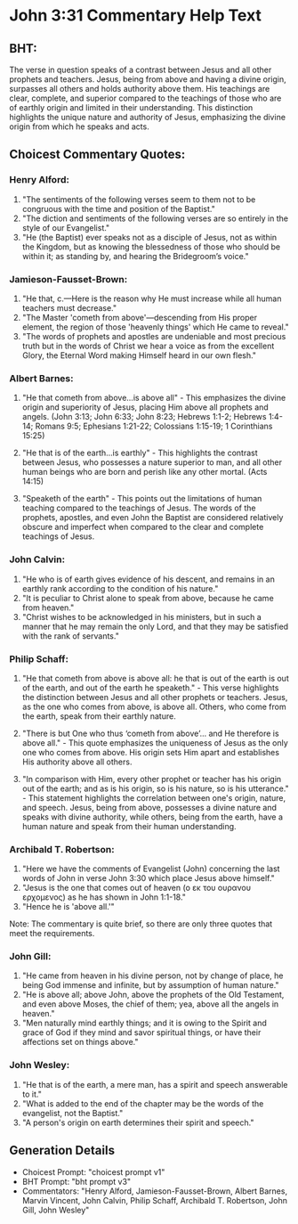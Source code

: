# John 3:31 Commentary Help Text

## BHT:
The verse in question speaks of a contrast between Jesus and all other prophets and teachers. Jesus, being from above and having a divine origin, surpasses all others and holds authority above them. His teachings are clear, complete, and superior compared to the teachings of those who are of earthly origin and limited in their understanding. This distinction highlights the unique nature and authority of Jesus, emphasizing the divine origin from which he speaks and acts.

## Choicest Commentary Quotes:
### Henry Alford:
1. "The sentiments of the following verses seem to them not to be congruous with the time and position of the Baptist."
2. "The diction and sentiments of the following verses are so entirely in the style of our Evangelist."
3. "He (the Baptist) ever speaks not as a disciple of Jesus, not as within the Kingdom, but as knowing the blessedness of those who should be within it; as standing by, and hearing the Bridegroom’s voice."

### Jamieson-Fausset-Brown:
1. "He that, c.—Here is the reason why He must increase while all human teachers must decrease."
2. "The Master 'cometh from above'—descending from His proper element, the region of those 'heavenly things' which He came to reveal."
3. "The words of prophets and apostles are undeniable and most precious truth but in the words of Christ we hear a voice as from the excellent Glory, the Eternal Word making Himself heard in our own flesh."

### Albert Barnes:
1. "He that cometh from above...is above all" - This emphasizes the divine origin and superiority of Jesus, placing Him above all prophets and angels. (John 3:13; John 6:33; John 8:23; Hebrews 1:1-2; Hebrews 1:4-14; Romans 9:5; Ephesians 1:21-22; Colossians 1:15-19; 1 Corinthians 15:25)

2. "He that is of the earth...is earthly" - This highlights the contrast between Jesus, who possesses a nature superior to man, and all other human beings who are born and perish like any other mortal. (Acts 14:15)

3. "Speaketh of the earth" - This points out the limitations of human teaching compared to the teachings of Jesus. The words of the prophets, apostles, and even John the Baptist are considered relatively obscure and imperfect when compared to the clear and complete teachings of Jesus.

### John Calvin:
1. "He who is of earth gives evidence of his descent, and remains in an earthly rank according to the condition of his nature."
2. "It is peculiar to Christ alone to speak from above, because he came from heaven."
3. "Christ wishes to be acknowledged in his ministers, but in such a manner that he may remain the only Lord, and that they may be satisfied with the rank of servants."

### Philip Schaff:
1. "He that cometh from above is above all: he that is out of the earth is out of the earth, and out of the earth he speaketh." - This verse highlights the distinction between Jesus and all other prophets or teachers. Jesus, as the one who comes from above, is above all. Others, who come from the earth, speak from their earthly nature.

2. "There is but One who thus ‘cometh from above’... and He therefore is above all." - This quote emphasizes the uniqueness of Jesus as the only one who comes from above. His origin sets Him apart and establishes His authority above all others.

3. "In comparison with Him, every other prophet or teacher has his origin out of the earth; and as is his origin, so is his nature, so is his utterance." - This statement highlights the correlation between one's origin, nature, and speech. Jesus, being from above, possesses a divine nature and speaks with divine authority, while others, being from the earth, have a human nature and speak from their human understanding.

### Archibald T. Robertson:
1. "Here we have the comments of Evangelist (John) concerning the last words of John in verse John 3:30 which place Jesus above himself."
2. "Jesus is the one that comes out of heaven (ο εκ του ουρανου ερχομενος) as he has shown in John 1:1-18."
3. "Hence he is 'above all.'"

Note: The commentary is quite brief, so there are only three quotes that meet the requirements.

### John Gill:
1. "He came from heaven in his divine person, not by change of place, he being God immense and infinite, but by assumption of human nature."
2. "He is above all; above John, above the prophets of the Old Testament, and even above Moses, the chief of them; yea, above all the angels in heaven."
3. "Men naturally mind earthly things; and it is owing to the Spirit and grace of God if they mind and savor spiritual things, or have their affections set on things above."

### John Wesley:
1. "He that is of the earth, a mere man, has a spirit and speech answerable to it."
2. "What is added to the end of the chapter may be the words of the evangelist, not the Baptist."
3. "A person's origin on earth determines their spirit and speech."


## Generation Details
- Choicest Prompt: "choicest prompt v1"
- BHT Prompt: "bht prompt v3"
- Commentators: "Henry Alford, Jamieson-Fausset-Brown, Albert Barnes, Marvin Vincent, John Calvin, Philip Schaff, Archibald T. Robertson, John Gill, John Wesley"
